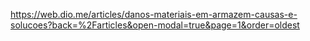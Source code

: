 https://web.dio.me/articles/danos-materiais-em-armazem-causas-e-solucoes?back=%2Farticles&open-modal=true&page=1&order=oldest
